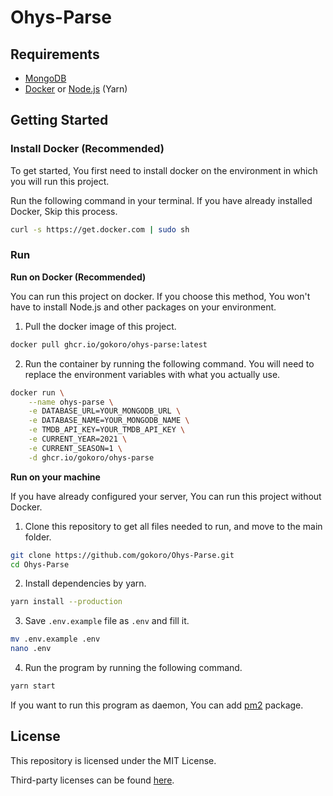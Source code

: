 # Ohys-Parse

## Requirements

- [MongoDB](https://www.mongodb.com/)
- [Docker](https://www.docker.com/) or [Node.js](https://nodejs.org/) (Yarn)

## Getting Started

### Install Docker (Recommended)

To get started, You first need to install docker on the environment in which you will run this project.

Run the following command in your terminal. If you have already installed Docker, Skip this process.

```bash
curl -s https://get.docker.com | sudo sh
```

### Run

**Run on Docker (Recommended)**

You can run this project on docker. If you choose this method, You won't have to install Node.js and other packages on your environment.

1. Pull the docker image of this project.

```bash
docker pull ghcr.io/gokoro/ohys-parse:latest
```

2. Run the container by running the following command. You will need to replace the environment variables with what you actually use.

```bash
docker run \
	--name ohys-parse \
	-e DATABASE_URL=YOUR_MONGODB_URL \
	-e DATABASE_NAME=YOUR_MONGODB_NAME \
	-e TMDB_API_KEY=YOUR_TMDB_API_KEY \
	-e CURRENT_YEAR=2021 \
	-e CURRENT_SEASON=1 \
	-d ghcr.io/gokoro/ohys-parse
```

**Run on your machine**

If you have already configured your server, You can run this project without Docker.

1. Clone this repository to get all files needed to run, and move to the main folder.

```bash
git clone https://github.com/gokoro/Ohys-Parse.git
cd Ohys-Parse
```

2. Install dependencies by yarn.

```bash
yarn install --production
```

3. Save `.env.example` file as `.env` and fill it.

```bash
mv .env.example .env
nano .env
```

4. Run the program by running the following command.

```bash
yarn start
```

If you want to run this program as daemon, You can add [pm2](https://www.npmjs.com/package/pm2) package.

## License

This repository is licensed under the MIT License.

Third-party licenses can be found [here](https://github.com/gokoro/Ohys-Parse/blob/master/THIRD_PARTY_LICENSE).

